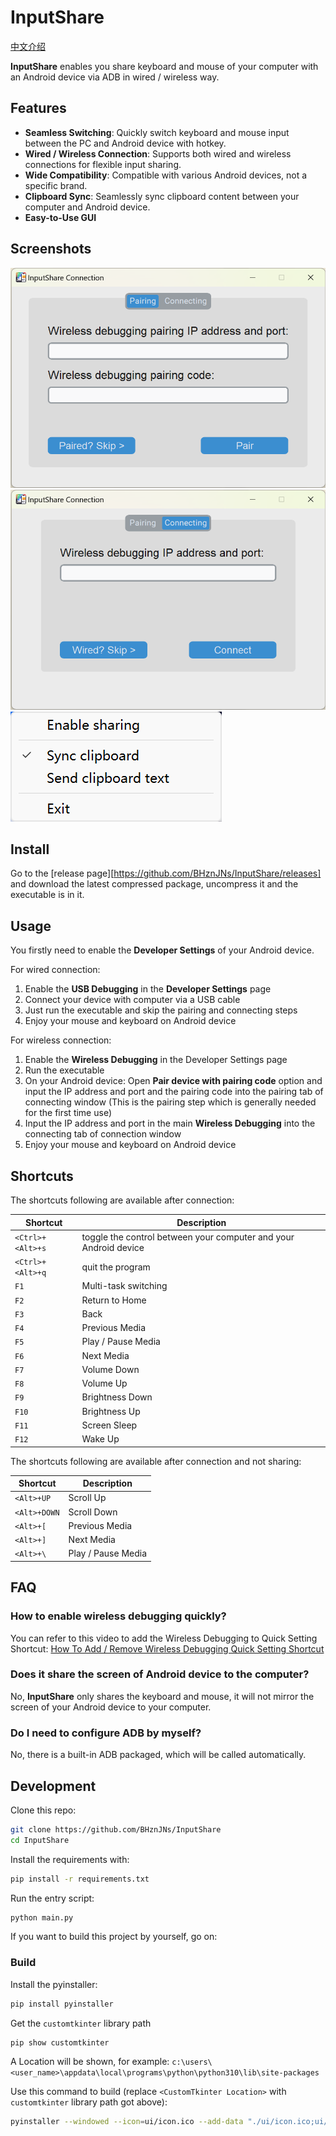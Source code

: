 # InputShare

[中文介绍](README_zh.md)

__InputShare__ enables you share keyboard and mouse of your computer with an Android device via ADB in wired / wireless way.

## Features

- __Seamless Switching__: Quickly switch keyboard and mouse input between the PC and Android device with hotkey.
- __Wired / Wireless Connection__: Supports both wired and wireless connections for flexible input sharing.
- __Wide Compatibility__: Compatible with various Android devices, not a specific brand.
- __Clipboard Sync__: Seamlessly sync clipboard content between your computer and Android device.
- __Easy-to-Use GUI__

## Screenshots

![Pairing UI](./screenshots/pairing_en.png)
![Connecting UI](./screenshots/connecting_en.png)
![System Tray](./screenshots/tray_selections_en.png)

## Install

Go to the [release page][https://github.com/BHznJNs/InputShare/releases] and download the latest compressed package, uncompress it and the executable is in it.

## Usage

You firstly need to enable the __Developer Settings__ of your Android device.

For wired connection:

1. Enable the __USB Debugging__ in the __Developer Settings__ page
2. Connect your device with computer via a USB cable
3. Just run the executable and skip the pairing and connecting steps
4. Enjoy your mouse and keyboard on Android device

For wireless connection:

1. Enable the __Wireless Debugging__ in the Developer Settings page
2. Run the executable
3. On your Android device: Open __Pair device with pairing code__ option and input the IP address and port and the pairing code into the pairing tab of connecting window (This is the pairing step which is generally needed for the first time use)
4. Input the IP address and port in the main __Wireless Debugging__ into the connecting tab of connection window
5. Enjoy your mouse and keyboard on Android device

## Shortcuts

The shortcuts following are available after connection:

| Shortcut | Description |
| --- | --- |
| `<Ctrl>+<Alt>+s` | toggle the control between your computer and your Android device |
| `<Ctrl>+<Alt>+q` | quit the program |
| `F1` | Multi-task switching |
| `F2` | Return to Home |
| `F3` | Back |
| `F4` | Previous Media |
| `F5` | Play / Pause Media |
| `F6` | Next Media |
| `F7` | Volume Down |
| `F8` | Volume Up |
| `F9` | Brightness Down |
| `F10` | Brightness Up |
| `F11` | Screen Sleep |
| `F12` | Wake Up |

The shortcuts following are available after connection and not sharing:

| Shortcut | Description |
| --- | --- |
| `<Alt>+UP` | Scroll Up |
| `<Alt>+DOWN` | Scroll Down |
| `<Alt>+[` | Previous Media |
| `<Alt>+]` | Next Media |
| `<Alt>+\` | Play / Pause Media |

## FAQ

### How to enable wireless debugging quickly?

You can refer to this video to add the Wireless Debugging to Quick Setting Shortcut:
[How To Add / Remove Wireless Debugging Quick Setting Shortcut](https://www.youtube.com/watch?v=_MMpawUGeKI)

### Does it share the screen of Android device to the computer?

No, __InputShare__ only shares the keyboard and mouse, it will not mirror the screen of your Android device to your computer.

### Do I need to configure ADB by myself?

No, there is a built-in ADB packaged, which will be called automatically.

## Development

Clone this repo:

```bash
git clone https://github.com/BHznJNs/InputShare
cd InputShare
```

Install the requirements with:

```bash
pip install -r requirements.txt
```

Run the entry script:

```bash
python main.py
```

If you want to build this project by yourself, go on:

### Build

Install the pyinstaller:

```bash
pip install pyinstaller
```

Get the `customtkinter` library path

```bash
pip show customtkinter
```

A Location will be shown, for example: `c:\users\<user_name>\appdata\local\programs\python\python310\lib\site-packages`

Use this command to build (replace `<CustomTkinter Location>` with `customtkinter` library path got above):

```bash
pyinstaller --windowed --icon=ui/icon.ico --add-data "./ui/icon.ico;ui/" --add-data "./ui/icon.png;ui/" --add-data "./adb-bin/;adb-bin/" --add-data "./server/scrcpy-server;server/" --add-data "<CustomTkinter Location>/customtkinter;customtkinter/" main.py
```
